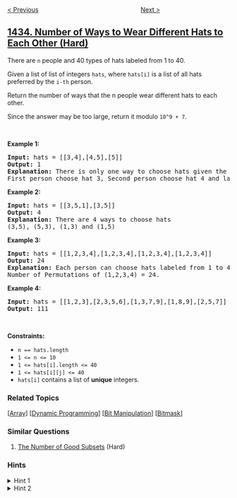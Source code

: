 <!--|This file generated by command(leetcode description); DO NOT EDIT.    |-->
<!--+----------------------------------------------------------------------+-->
<!--|@author    openset <openset.wang@gmail.com>                           |-->
<!--|@link      https://github.com/openset                                 |-->
<!--|@home      https://github.com/openset/leetcode                        |-->
<!--+----------------------------------------------------------------------+-->

[< Previous](../check-if-a-string-can-break-another-string "Check If a String Can Break Another String")
　　　　　　　　　　　　　　　　
[Next >](../create-a-session-bar-chart "Create a Session Bar Chart")

## [1434. Number of Ways to Wear Different Hats to Each Other (Hard)](https://leetcode.com/problems/number-of-ways-to-wear-different-hats-to-each-other "每个人戴不同帽子的方案数")

<p>There are&nbsp;<code>n</code> people&nbsp;and 40 types of hats labeled from 1 to 40.</p>

<p>Given a list of list of integers <code>hats</code>, where <code>hats[i]</code>&nbsp;is a list of all hats preferred&nbsp;by the <code data-stringify-type="code">i-th</code> person.</p>

<p>Return the number of ways that the n people wear different hats to each other.</p>

<p>Since the answer&nbsp;may be too large,&nbsp;return it modulo&nbsp;<code>10^9 + 7</code>.</p>

<p>&nbsp;</p>
<p><strong>Example 1:</strong></p>

<pre>
<strong>Input:</strong> hats = [[3,4],[4,5],[5]]
<strong>Output:</strong> 1
<strong>Explanation: </strong>There is only one way to choose hats given the conditions. 
First person choose hat 3, Second person choose hat 4 and last one hat 5.</pre>

<p><strong>Example 2:</strong></p>

<pre>
<strong>Input:</strong> hats = [[3,5,1],[3,5]]
<strong>Output:</strong> 4
<strong>Explanation: </strong>There are 4 ways to choose hats
(3,5), (5,3), (1,3) and (1,5)
</pre>

<p><strong>Example 3:</strong></p>

<pre>
<strong>Input:</strong> hats = [[1,2,3,4],[1,2,3,4],[1,2,3,4],[1,2,3,4]]
<strong>Output:</strong> 24
<strong>Explanation: </strong>Each person can choose hats labeled from 1 to 4.
Number of Permutations of (1,2,3,4) = 24.
</pre>

<p><strong>Example 4:</strong></p>

<pre>
<strong>Input:</strong> hats = [[1,2,3],[2,3,5,6],[1,3,7,9],[1,8,9],[2,5,7]]
<strong>Output:</strong> 111
</pre>

<p>&nbsp;</p>
<p><strong>Constraints:</strong></p>

<ul>
	<li><code>n == hats.length</code></li>
	<li><code>1 &lt;= n &lt;= 10</code></li>
	<li><code>1 &lt;= hats[i].length &lt;= 40</code></li>
	<li><code>1 &lt;= hats[i][j] &lt;= 40</code></li>
	<li><code>hats[i]</code> contains a list of <strong>unique</strong> integers.</li>
</ul>

### Related Topics
  [[Array](../../tag/array/README.md)]
  [[Dynamic Programming](../../tag/dynamic-programming/README.md)]
  [[Bit Manipulation](../../tag/bit-manipulation/README.md)]
  [[Bitmask](../../tag/bitmask/README.md)]

### Similar Questions
  1. [The Number of Good Subsets](../the-number-of-good-subsets) (Hard)

### Hints
<details>
<summary>Hint 1</summary>
Dynamic programming + bitmask.
</details>

<details>
<summary>Hint 2</summary>
dp(peopleMask, idHat) number of ways to wear different hats given a bitmask (people visited) and used hats from 1 to idHat-1.
</details>
